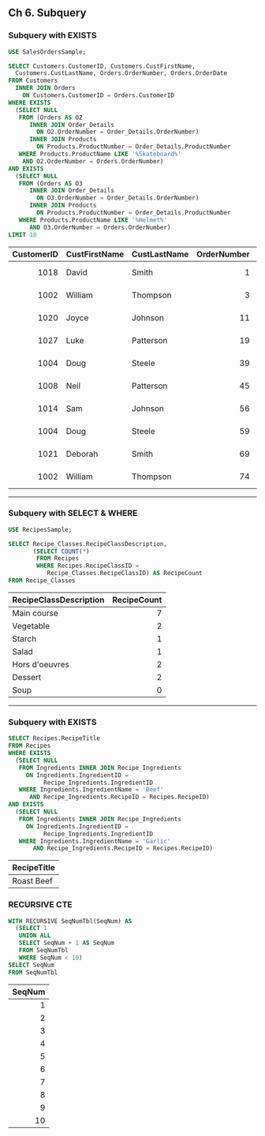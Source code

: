 ## Ch 6. Subquery

### Subquery with EXISTS
```sql
USE SalesOrdersSample;

SELECT Customers.CustomerID, Customers.CustFirstName, 
  Customers.CustLastName, Orders.OrderNumber, Orders.OrderDate
FROM Customers
  INNER JOIN Orders
    ON Customers.CustomerID = Orders.CustomerID
WHERE EXISTS 
  (SELECT NULL
   FROM (Orders AS O2
      INNER JOIN Order_Details
        ON O2.OrderNumber = Order_Details.OrderNumber)
      INNER JOIN Products
        ON Products.ProductNumber = Order_Details.ProductNumber 
   WHERE Products.ProductName LIKE '%Skateboard%' 
    AND O2.OrderNumber = Orders.OrderNumber)
AND EXISTS 
  (SELECT NULL
   FROM (Orders AS O3 
      INNER JOIN Order_Details
        ON O3.OrderNumber = Order_Details.OrderNumber)
      INNER JOIN Products
        ON Products.ProductNumber = Order_Details.ProductNumber 
   WHERE Products.ProductName LIKE '%Helmet%'
      AND O3.OrderNumber = Orders.OrderNumber)
LIMIT 10
```
| CustomerID | CustFirstName | CustLastName | OrderNumber | OrderDate | 
| ---: | --- | --- | ---: | --- | 
| 1018 | David | Smith | 1 | 2015-09-01 | 
| 1002 | William | Thompson | 3 | 2015-09-01 | 
| 1020 | Joyce | Johnson | 11 | 2015-09-02 | 
| 1027 | Luke | Patterson | 19 | 2015-09-02 | 
| 1004 | Doug | Steele | 39 | 2015-09-07 | 
| 1008 | Neil | Patterson | 45 | 2015-09-08 | 
| 1014 | Sam | Johnson | 56 | 2015-09-09 | 
| 1004 | Doug | Steele | 59 | 2015-09-09 | 
| 1021 | Deborah | Smith | 69 | 2015-09-11 | 
| 1002 | William | Thompson | 74 | 2015-09-12 | 
---

### Subquery with SELECT & WHERE
```sql
USE RecipesSample;

SELECT Recipe_Classes.RecipeClassDescription,
       (SELECT COUNT(*)
        FROM Recipes
        WHERE Recipes.RecipeClassID =  
           Recipe_Classes.RecipeClassID) AS RecipeCount
FROM Recipe_Classes
```
| RecipeClassDescription | RecipeCount | 
| --- | ---: | 
| Main course | 7 | 
| Vegetable | 2 | 
| Starch | 1 | 
| Salad | 1 | 
| Hors d'oeuvres | 2 | 
| Dessert | 2 | 
| Soup | 0 | 
---

### Subquery with EXISTS
```sql
SELECT Recipes.RecipeTitle
FROM Recipes
WHERE EXISTS 
  (SELECT NULL
   FROM Ingredients INNER JOIN Recipe_Ingredients
     ON Ingredients.IngredientID = 
          Recipe_Ingredients.IngredientID
   WHERE Ingredients.IngredientName = 'Beef'
      AND Recipe_Ingredients.RecipeID = Recipes.RecipeID)
AND EXISTS 
  (SELECT NULL
   FROM Ingredients INNER JOIN Recipe_Ingredients
     ON Ingredients.IngredientID = 
          Recipe_Ingredients.IngredientID
   WHERE Ingredients.IngredientName = 'Garlic'
       AND Recipe_Ingredients.RecipeID = Recipes.RecipeID)
```
| RecipeTitle | 
| --- | 
| Roast Beef | 

### RECURSIVE CTE
```sql
WITH RECURSIVE SeqNumTbl(SeqNum) AS 
  (SELECT 1
   UNION ALL
   SELECT SeqNum + 1 AS SeqNum
   FROM SeqNumTbl
   WHERE SeqNum < 10)
SELECT SeqNum 
FROM SeqNumTbl
```
| SeqNum | 
| ---: | 
| 1 | 
| 2 | 
| 3 | 
| 4 | 
| 5 | 
| 6 | 
| 7 | 
| 8 | 
| 9 | 
| 10 | 

